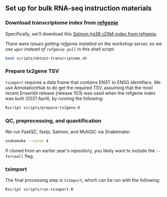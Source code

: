 ## Set up for bulk RNA-seq instruction materials


### Download transcriptome index from [refgenie](http://refgenie.databio.org/en/latest/)

Specifically, we'll download this [Salmon hg38 cDNA index from refgenie](http://refgenomes.databio.org/v3/assets/splash/9a02d64909100f146272f8e16563178e9e93c218b1126ff9/salmon_index?tag=default).

_There were issues getting refgenie installed on the workshop server, so we use `wget` instead of `refgenie pull` in this shell script._

```sh
bash scripts/obtain-transcriptome.sh
```

### Prepare tx2gene TSV

`tximport` requires a data frame that contains ENST to ENSG identifiers.
We use AnnotationHub to do get the required TSV, assuming that the most recent Ensembl release (release 103) was used when the refgenie index was built (2021 April), by running the following:

```sh
Rscript scripts/prepare-tx2gene.R
```

### QC, preprocessing, and quantification

We run FastQC, fastp, Salmon, and MultiQC via Snakemake:

```sh
snakemake --cores 4
```

If cloned from an earlier year's repository, you likely want to include the `--forceall` flag.

### tximport

The final processing step is `tximport`, which can be run with the following:

```sh
Rscript scripts/run-tximport.R
```
